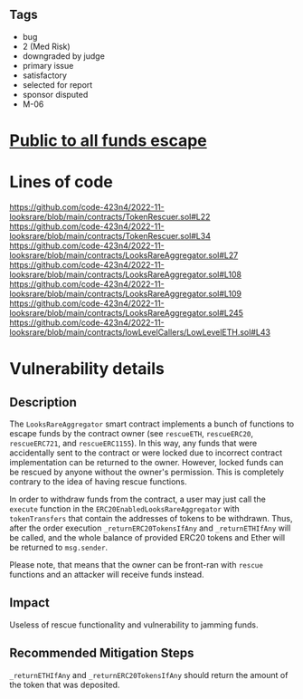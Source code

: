 ## Tags

- bug
- 2 (Med Risk)
- downgraded by judge
- primary issue
- satisfactory
- selected for report
- sponsor disputed
- M-06

# [Public to all funds escape](https://github.com/code-423n4/2022-11-looksrare-findings/issues/277) 

# Lines of code

https://github.com/code-423n4/2022-11-looksrare/blob/main/contracts/TokenRescuer.sol#L22
https://github.com/code-423n4/2022-11-looksrare/blob/main/contracts/TokenRescuer.sol#L34
https://github.com/code-423n4/2022-11-looksrare/blob/main/contracts/LooksRareAggregator.sol#L27
https://github.com/code-423n4/2022-11-looksrare/blob/main/contracts/LooksRareAggregator.sol#L108
https://github.com/code-423n4/2022-11-looksrare/blob/main/contracts/LooksRareAggregator.sol#L109
https://github.com/code-423n4/2022-11-looksrare/blob/main/contracts/LooksRareAggregator.sol#L245
https://github.com/code-423n4/2022-11-looksrare/blob/main/contracts/lowLevelCallers/LowLevelETH.sol#L43


# Vulnerability details

## Description

The `LooksRareAggregator` smart contract implements a bunch of functions to escape funds by the contract owner (see `rescueETH`, `rescueERC20`, `rescueERC721`, and `rescueERC1155`). In this way, any funds that were accidentally sent to the contract or were locked due to incorrect contract implementation can be returned to the owner. However, locked funds can be rescued by anyone without the owner's permission. This is completely contrary to the idea of having rescue functions.

In order to withdraw funds from the contract, a user may just call the `execute` function in the `ERC20EnabledLooksRareAggregator` with `tokenTransfers` that contain the addresses of tokens to be withdrawn. Thus, after the order execution `_returnERC20TokensIfAny` and `_returnETHIfAny` will be called, and the whole balance of provided ERC20 tokens and Ether will be returned to `msg.sender`.

Please note, that means that the owner can be front-ran with `rescue` functions and an attacker will receive funds instead.

## Impact

Useless of rescue functionality and vulnerability to jamming funds.

## Recommended Mitigation Steps

`_returnETHIfAny` and `_returnERC20TokensIfAny` should return the amount of the token that was deposited.
